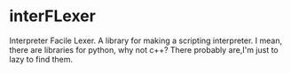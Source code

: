 # interFLexer
Interpreter Facile Lexer. A library for making a scripting interpreter. I mean, there are libraries for python, why not c++? There probably are,I'm just to lazy to find them.
